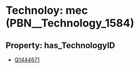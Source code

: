 # Technoloy: __mec__ (PBN__Technology_1584)

## Property: has_TechnologyID

* [Q1444671](Q1444671)

